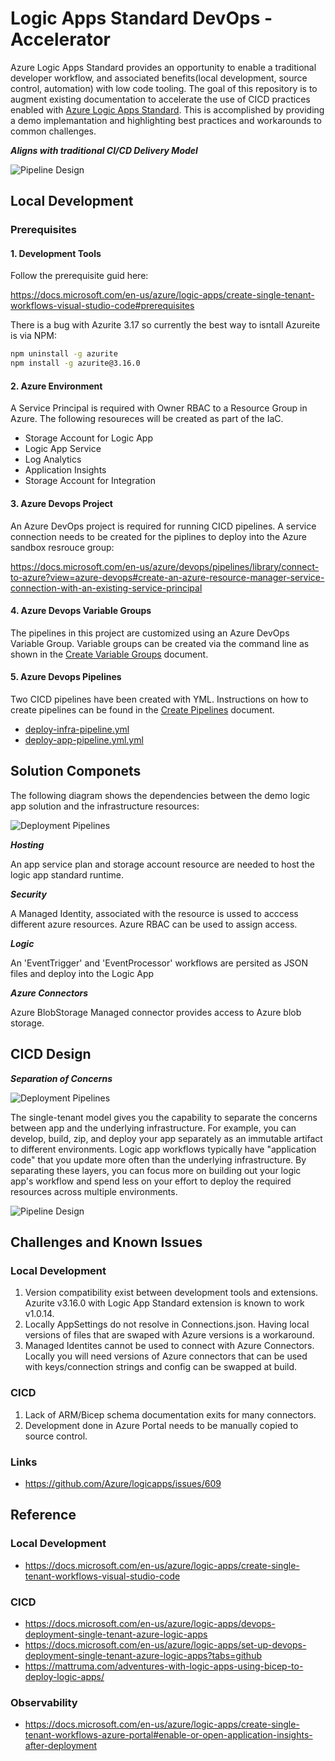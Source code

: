 # Logic Apps Standard DevOps - Accelerator 

Azure Logic Apps Standard provides an opportunity to enable a traditional developer workflow, and associated benefits(local development, source control, automation) with low code tooling. The goal of this repository is to augment existing documentation to accelerate the use of CICD practices enabled with [Azure Logic Apps Standard](https://docs.microsoft.com/en-us/azure/logic-apps/devops-deployment-single-tenant-azure-logic-apps). This is accomplished by providing a demo implemantation and highlighting best practices and workarounds to common challenges.

***Aligns with traditional CI/CD Delivery Model***

![Pipeline Design](Design/developer-delivery.png)

## Local Development

### Prerequisites

#### 1. Development Tools 

Follow the prerequisite guid here:

https://docs.microsoft.com/en-us/azure/logic-apps/create-single-tenant-workflows-visual-studio-code#prerequisites

[^note]:
There is a bug with Azurite 3.17 so currently the best way to isntall Azureite is via NPM:

``` bash
npm uninstall -g azurite
npm install -g azurite@3.16.0
```

#### 2. Azure Environment

A Service Principal is required with Owner RBAC to a Resource Group in Azure. The following resoureces will be created as part of the IaC.

- Storage Account for Logic App
- Logic App Service
- Log Analytics
- Application Insights
- Storage Account for Integration


#### 3. Azure Devops Project

An Azure DevOps project is required for running CICD pipelines. A service connection needs to be created for the piplines to deploy into the Azure sandbox resrouce group:

https://docs.microsoft.com/en-us/azure/devops/pipelines/library/connect-to-azure?view=azure-devops#create-an-azure-resource-manager-service-connection-with-an-existing-service-principal

#### 4. Azure Devops Variable Groups
The pipelines in this project are customized using an Azure DevOps Variable Group. Variable groups can be created via the command line as shown in the [Create Variable Groups](Infrastructure/docs/Create-Variable-Group.md) document.

#### 5. Azure Devops Pipelines
Two CICD pipelines have been created with YML. Instructions on how to create pipelines can be found in the  [Create Pipelines](Infrastructure/docs/Create-Pipeline.md) document.

- [deploy-infra-pipeline.yml](Infrastructure/yml/deploy-infra-pipeline.yml)
- [deploy-app-pipeline.yml.yml](Infrastructure/yml/deploy-app-pipeline.yml.yml)



## Solution Componets

The following diagram shows the dependencies between the demo logic app solution and the infrastructure resources:

![Deployment Pipelines](Design/design-structure.png)

***Hosting***

An app service plan and storage account resource are needed to host the logic app standard runtime.

***Security***

A Managed Identity, associated with the resource is ussed to acccess different azure resources. Azure RBAC can be used to assign access.

***Logic***

An 'EventTrigger' and 'EventProcessor' workflows are persited as JSON files and deploy into the Logic App

***Azure Connectors***

Azure BlobStorage Managed connector provides access to Azure blob storage.

## CICD Design

***Separation of Concerns***

![Deployment Pipelines](https://docs.microsoft.com/en-us/azure/logic-apps/media/devops-deployment-single-tenant/deployment-pipelines-logic-apps.png)

The single-tenant model gives you the capability to separate the concerns between app and the underlying infrastructure. For example, you can develop, build, zip, and deploy your app separately as an immutable artifact to different environments. Logic app workflows typically have "application code" that you update more often than the underlying infrastructure. By separating these layers, you can focus more on building out your logic app's workflow and spend less on your effort to deploy the required resources across multiple environments.

![Pipeline Design](Design/design-cicd-detail.png)

## Challenges and Known Issues

### Local Development

1. Version compatibility exist between development tools and extensions. Azurite v3.16.0 with Logic App Standard extension is known to work v1.0.14.
2. Locally AppSettings do not resolve in Connections.json. Having local versions of files that are swaped with Azure versions is a workaround.
3. Managed Identites cannot be used to connect with Azure Connectors. Locally you will need versions of Azure connectors that can be used with keys/connection strings and config can be swapped at build.

### CICD

1. Lack of ARM/Bicep schema documentation exits for many connectors.
2. Development done in Azure Portal needs to be manually copied to source control. 

### Links
- https://github.com/Azure/logicapps/issues/609

##  Reference

### Local Development
- https://docs.microsoft.com/en-us/azure/logic-apps/create-single-tenant-workflows-visual-studio-code

### CICD
- https://docs.microsoft.com/en-us/azure/logic-apps/devops-deployment-single-tenant-azure-logic-apps
- https://docs.microsoft.com/en-us/azure/logic-apps/set-up-devops-deployment-single-tenant-azure-logic-apps?tabs=github
- https://mattruma.com/adventures-with-logic-apps-using-bicep-to-deploy-logic-apps/

### Observability
- https://docs.microsoft.com/en-us/azure/logic-apps/create-single-tenant-workflows-azure-portal#enable-or-open-application-insights-after-deployment




